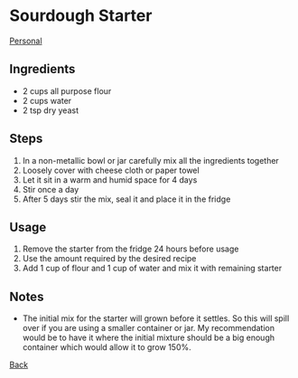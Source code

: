 # Sourdough Starter
[Personal](../../readme.md)

## Ingredients

- 2 cups all purpose flour
- 2 cups water 
- 2 tsp dry yeast

## Steps

1. In a non-metallic bowl or jar carefully mix all the ingredients together
2. Loosely cover with cheese cloth or paper towel
3. Let it sit in a warm and humid space for 4 days
4. Stir once a day
5. After 5 days stir the mix, seal it and place it in the fridge

## Usage

1. Remove the starter from the fridge 24 hours before usage
2. Use the amount required by the desired recipe
3. Add 1 cup of flour and 1 cup of water and mix it with remaining starter

## Notes

- The initial mix for the starter will grown before it settles. So this will spill over if you are using a smaller container or jar. My recommendation would be to have it where the initial mixture should be a big enough container which would allow it to grow 150%.

[Back](../readme.md)